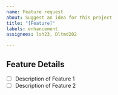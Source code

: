 ```yaml
---
name: Feature request
about: Suggest an idea for this project
title: "[Feature]"
labels: enhancement
assignees: lsh23, Dltmd202

---
```


## Feature Details
- [ ] Description of Feature 1
- [ ] Description of Feature 2
